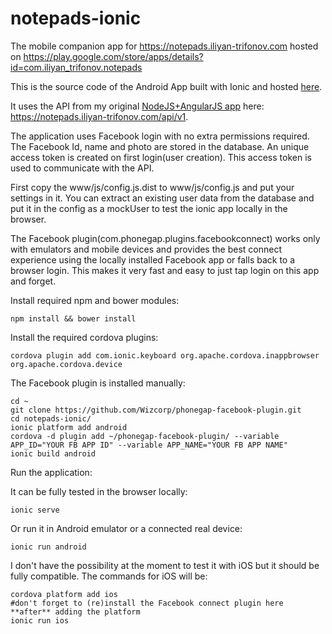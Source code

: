 # notepads-ionic
The mobile companion app for https://notepads.iliyan-trifonov.com hosted on https://play.google.com/store/apps/details?id=com.iliyan_trifonov.notepads

This is the source code of the Android App built with Ionic and hosted [here](https://play.google.com/store/apps/details?id=com.iliyan_trifonov.notepads "Notepads").

It uses the API from my original [NodeJS+AngularJS app](https://github.com/iliyan-trifonov/notepads-nodejs-angularjs-mongodb-bootstrap "Notepads") here: https://notepads.iliyan-trifonov.com/api/v1.

The application uses Facebook login with no extra permissions required. The Facebook Id, name and photo are stored in the database. An unique access token is created on first login(user creation). This access token is used to communicate with the API.

First copy the www/js/config.js.dist to www/js/config.js and put your settings in it. You can extract an existing user data from the database and put it in the config as a mockUser to test the ionic app locally in the browser.

The Facebook plugin(com.phonegap.plugins.facebookconnect) works only with emulators and mobile devices and provides the best connect experience using the locally installed Facebook app or falls back to a browser login. This makes it very fast and easy to just tap login on this app and forget.

Install required npm and bower modules:

    npm install && bower install

Install the required cordova plugins:

    cordova plugin add com.ionic.keyboard org.apache.cordova.inappbrowser org.apache.cordova.device

The Facebook plugin is installed manually:

    cd ~
    git clone https://github.com/Wizcorp/phonegap-facebook-plugin.git
    cd notepads-ionic/
    ionic platform add android
    cordova -d plugin add ~/phonegap-facebook-plugin/ --variable APP_ID="YOUR FB APP ID" --variable APP_NAME="YOUR FB APP NAME"
    ionic build android

Run the application:

It can be fully tested in the browser locally:

    ionic serve

Or run it in Android emulator or a connected real device:

    ionic run android

I don't have the possibility at the moment to test it with iOS but it should be fully compatible.
The commands for iOS will be:

    cordova platform add ios
    #don't forget to (re)install the Facebook connect plugin here **after** adding the platform
    ionic run ios
